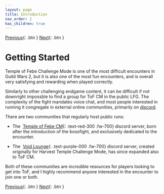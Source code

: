 ```yaml
---
layout: page
title: Introduction
nav_order: 2
has_children: true
---
```

[Previous](../index.html){: .btn } [Next](first-runs.html){: .btn }

# Getting Started

Temple of Febe Challenge Mode is one of the most difficult encounters in Guild Wars 2, but it is also one of the most fun encounters, and is overall very satisfying and rewarding when played correctly.

Similarly to other challenging endgame content, it can be difficult if not downright impossble to find a group for ToF CM in the public LFG. The complexity of the fight mandates voice chat, and most people interested in running it congregate in external online communities, primarily on [discord](https://discord.com/).

There are two communities that regularly host public runs:

- The <img class="inline tof_icon"> [Temple of Febe CM](https://discord.gg/tofcm){: .text-red-300 .fw-700} discord server, born after the introduction of the bossfight, and exclusively dedicated to the encounter.

- The <img class="inline vl_icon"> [Void Lounge](https://discord.gg/UXmjTayf){: .text-purple-000 .fw-700}  discord server, created originally for Harvest Temple Challenge Mode, has since expanded also to ToF CM.

Both of these communities are _incredible_ resources for players looking to get into ToF, and I highly recommend anyone interested in the encounter to join one or both.

[Previous](../index.html){: .btn } [Next](first-runs.html){: .btn }